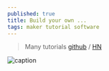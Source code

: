 ```yaml
---
published: true
title: Build your own ...
tags: maker tutorial software
---
```

> Many tutorials [github](https://github.com/danistefanovic/build-your-own-x) / [HN](https://news.ycombinator.com/item?id=21430321)

![caption](https://raw.githubusercontent.com/danistefanovic/build-your-own-x/master/feynman.png)
